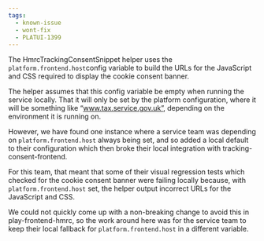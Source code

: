 ```yaml
---
tags:
  - known-issue
  - wont-fix
  - PLATUI-1399
---
```


The HmrcTrackingConsentSnippet helper uses the `platform.frontend.host`config variable to build the URLs for the JavaScript and CSS required to display the cookie consent banner.

The helper assumes that this config variable be empty when running the service locally. That it will only be set by the platform configuration, where it will be something like “www.tax.service.gov.uk”, depending on the environment it is running on.

However, we have found one instance where a service team was depending on `platform.frontend.host` always being set, and so added a local default to their configuration which then broke their local integration with tracking-consent-frontend.

For this team, that meant that some of their visual regression tests which checked for the cookie consent banner were failing locally because, with `platform.frontend.host` set, the helper output incorrect URLs for the JavaScript and CSS.

We could not quickly come up with a non-breaking change to avoid this in play-frontend-hmrc, so the work around here was for the service team to keep their local fallback for `platform.frontend.host` in a different variable.
